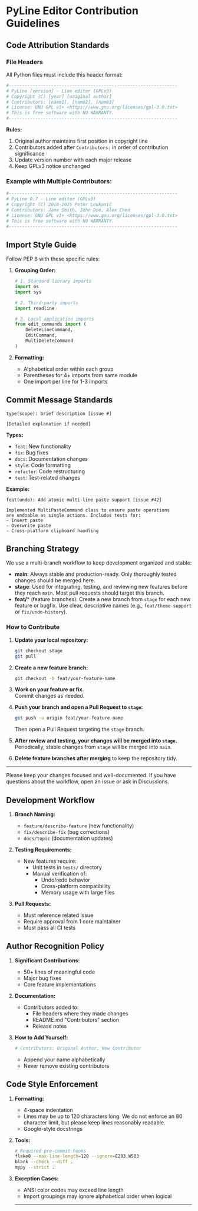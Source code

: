 # PyLine Editor Contribution Guidelines

## Code Attribution Standards

### File Headers
All Python files must include this header format:
```python
#----------------------------------------------------------------
# PyLine [version] - Line editor (GPLv3)
# Copyright (C) [year] [original author]
# Contributors: [name1], [name2], [name3]
# License: GNU GPL v3+ <https://www.gnu.org/licenses/gpl-3.0.txt>
# This is free software with NO WARRANTY.
#----------------------------------------------------------------
```

**Rules:**
1. Original author maintains first position in copyright line
2. Contributors added after `Contributors:` in order of contribution significance
3. Update version number with each major release
4. Keep GPLv3 notice unchanged

### Example with Multiple Contributors:
```python
#----------------------------------------------------------------
# PyLine 0.7 - Line editor (GPLv3)
# Copyright (C) 2018-2025 Peter Leukanič
# Contributors: Jane Smith, John Doe, Alex Chen
# License: GNU GPL v3+ <https://www.gnu.org/licenses/gpl-3.0.txt>
# This is free software with NO WARRANTY.
#----------------------------------------------------------------
```

## Import Style Guide
Follow PEP 8 with these specific rules:

1. **Grouping Order:**
   ```python
   # 1. Standard library imports
   import os
   import sys
   
   # 2. Third-party imports
   import readline
   
   # 3. Local application imports
   from edit_commands import (
       DeleteLineCommand,
       EditCommand,
       MultiDeleteCommand
   )
   ```

2. **Formatting:**
   - Alphabetical order within each group
   - Parentheses for 4+ imports from same module
   - One import per line for 1-3 imports

## Commit Message Standards
```
type(scope): brief description [issue #]

[Detailed explanation if needed]
```

**Types:**
- `feat`: New functionality
- `fix`: Bug fixes
- `docs`: Documentation changes
- `style`: Code formatting
- `refactor`: Code restructuring
- `test`: Test-related changes

**Example:**
```
feat(undo): Add atomic multi-line paste support [issue #42]

Implemented MultiPasteCommand class to ensure paste operations
are undoable as single actions. Includes tests for:
- Insert paste
- Overwrite paste
- Cross-platform clipboard handling
```
## Branching Strategy

We use a multi-branch workflow to keep development organized and stable:

- **main**: Always stable and production-ready. Only thoroughly tested changes should be merged here.
- **stage**: Used for integrating, testing, and reviewing new features before they reach `main`. Most pull requests should target this branch.
- **feat/*** (feature branches): Create a new branch from `stage` for each new feature or bugfix. Use clear, descriptive names (e.g., `feat/theme-support` or `fix/undo-history`).

### How to Contribute

1. **Update your local repository:**
   ```bash
   git checkout stage
   git pull
   ```

2. **Create a new feature branch:**
   ```bash
   git checkout -b feat/your-feature-name
   ```

3. **Work on your feature or fix.**  
   Commit changes as needed.

4. **Push your branch and open a Pull Request to `stage`:**
   ```bash
   git push -u origin feat/your-feature-name
   ```
   Then open a Pull Request targeting the `stage` branch.

5. **After review and testing, your changes will be merged into `stage`.**  
   Periodically, stable changes from `stage` will be merged into `main`.

6. **Delete feature branches after merging** to keep the repository tidy.

---

Please keep your changes focused and well-documented. If you have questions about the workflow, open an issue or ask in Discussions.

## Development Workflow

1. **Branch Naming:**
   - `feature/describe-feature` (new functionality)
   - `fix/describe-fix` (bug corrections)
   - `docs/topic` (documentation updates)

2. **Testing Requirements:**
   - New features require:
     - Unit tests in `tests/` directory
     - Manual verification of:
       - Undo/redo behavior
       - Cross-platform compatibility
       - Memory usage with large files

3. **Pull Requests:**
   - Must reference related issue
   - Require approval from 1 core maintainer
   - Must pass all CI tests

## Author Recognition Policy

1. **Significant Contributions:**
   - 50+ lines of meaningful code
   - Major bug fixes
   - Core feature implementations

2. **Documentation:**
   - Contributors added to:
     - File headers where they made changes
     - README.md "Contributors" section
     - Release notes

3. **How to Add Yourself:**
   ```python
   # Contributors: Original Author, New Contributor
   ```
   - Append your name alphabetically
   - Never remove existing contributors

## Code Style Enforcement

1. **Formatting:**
   - 4-space indentation
   - Lines may be up to 120 characters long. We do not enforce an 80 character limit, but please keep lines reasonably readable.
   - Google-style docstrings

2. **Tools:**
   ```bash
   # Required pre-commit hooks
   flake8 --max-line-length=120 --ignore=E203,W503
   black --check --diff .
   mypy --strict .
   ```

3. **Exception Cases:**
   - ANSI color codes may exceed line length
   - Import groupings may ignore alphabetical order when logical
   
   ---
